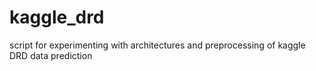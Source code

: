 # kaggle_drd
script for experimenting with architectures and preprocessing of kaggle DRD data prediction
